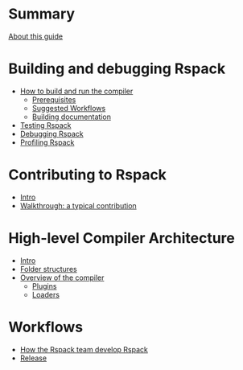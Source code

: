 # Summary

[About this guide](./about-this-guide.md)

# Building and debugging Rspack

- [How to build and run the compiler](./building-and-debugging-rspack/intro.md)
    - [Prerequisites]()
    - [Suggested Workflows]()
    - [Building documentation]()
- [Testing Rspack]()
- [Debugging Rspack]()
- [Profiling Rspack]()

# Contributing to Rspack

- [Intro](./contributing-to-rspack/intro.md)
- [Walkthrough: a typical contribution]()

# High-level Compiler Architecture

- [Intro]()
- [Folder structures]()
- [Overview of the compiler]()
    - [Plugins]()
    - [Loaders]()

# Workflows

- [How the Rspack team develop Rspack]()
- [Release]()
